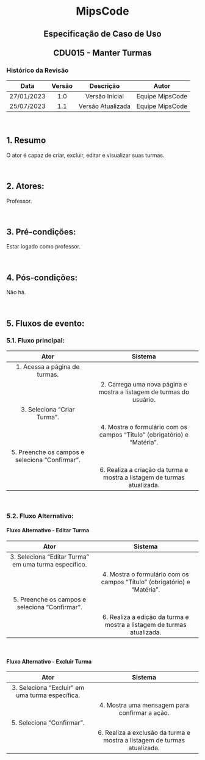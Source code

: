
# <p align="center"> MipsCode </p>


## <p align="center"> Especificação de Caso de Uso <br><br> CDU015 - Manter Turmas </p> 

### Histórico da Revisão 

| Data | Versão | Descrição | Autor |
| :-----: | :-----: | :-----: | :-----: |
| 27/01/2023 | 1.0 | Versão Inicial | Equipe MipsCode |
| 25/07/2023 | 1.1 | Versão Atualizada | Equipe MipsCode |


<br>

## 1. Resumo
O ator é capaz de criar, excluir, editar e visualizar suas turmas.

<br>

## 2. Atores: 
Professor.

<br>

## 3. Pré-condições:
Estar logado como professor.

<br>

## 4. Pós-condições: 
Não há.

<br>

## 5. Fluxos de evento:
### 5.1. Fluxo principal:

| Ator | Sistema |
| :-----------------: | :-----------------: | 
| 1. Acessa a página de turmas. | |
|  | 2. Carrega uma nova página e mostra a listagem de turmas do usuário. |
| 3. Seleciona “Criar Turma”. | |
| | 4. Mostra o formulário com os campos “Título” (obrigatório) e “Matéria”. |
| 5. Preenche os campos e seleciona “Confirmar”. | |
| | 6. Realiza a criação da turma e mostra a listagem de turmas atualizada. |

<br>

### 5.2. Fluxo Alternativo:
#### Fluxo Alternativo - Editar Turma
| Ator | Sistema |
| :-----------------: | :-----------------: | 
| 3. Seleciona “Editar Turma” em uma turma específico. | |
| | 4. Mostra o formulário com os campos “Título” (obrigatório) e “Matéria”. |
| 5. Preenche os campos e seleciona “Confirmar”. | |
| | 6. Realiza a edição da turma e mostra a listagem de turmas atualizada. |

<br>

#### Fluxo Alternativo - Excluir Turma
| Ator | Sistema |
| :-----------------: | :-----------------: | 
| 3. Seleciona “Excluir” em uma turma específica. | |
| | 4. Mostra uma mensagem para confirmar a ação. |
| 5. Seleciona “Confirmar”. | |
| | 6. Realiza a exclusão da turma e mostra a listagem de turmas atualizada. |
